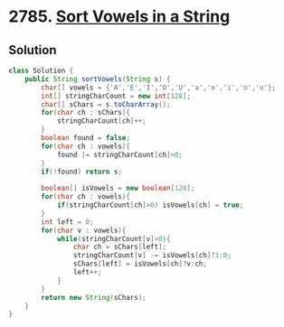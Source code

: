 # 2785. [Sort Vowels in a String](https://leetcode.com/problems/sort-vowels-in-a-string/description/?envType=daily-question&envId=2025-09-11)

## Solution

```java
class Solution {
    public String sortVowels(String s) {
        char[] vowels = {'A','E','I','O','U','a','e','i','o','u'};
        int[] stringCharCount = new int[128];
        char[] sChars = s.toCharArray();
        for(char ch : sChars){
            stringCharCount[ch]++;
        }
        boolean found = false;
        for(char ch : vowels){
            found |= stringCharCount[ch]>0;
        }
        if(!found) return s;
        
        boolean[] isVowels = new boolean[128];
        for(char ch : vowels){
            if(stringCharCount[ch]>0) isVowels[ch] = true;
        }
        int left = 0;
        for(char v : vowels){
            while(stringCharCount[v]>0){
                char ch = sChars[left];
                stringCharCount[v] -= isVowels[ch]?1:0; 
                sChars[left] = isVowels[ch]?v:ch; 
                left++;
            }
        }
        return new String(sChars);
    }
}
```
